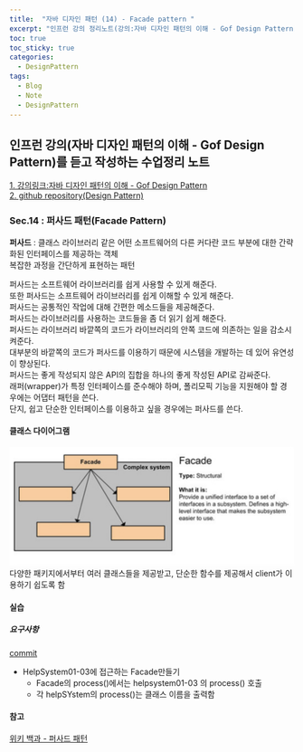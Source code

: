 ```yaml
---
title:  "자바 디자인 패턴 (14) - Facade pattern "
excerpt: "인프런 강의 정리노트(강의:자바 디자인 패턴의 이해 - Gof Design Pattern)"
toc: true
toc_sticky: true
categories:
  - DesignPattern
tags:
  - Blog
  - Note
  - DesignPattern
---
```

## 인프런 강의(자바 디자인 패턴의 이해 - Gof Design Pattern)를 듣고 작성하는 수업정리 노트  
[1. 강의링크:자바 디자인 패턴의 이해 - Gof Design Pattern](https://www.inflearn.com/course/%EC%9E%90%EB%B0%94-%EB%94%94%EC%9E%90%EC%9D%B8-%ED%8C%A8%ED%84%B4)  
[2. github repository(Design Pattern)](https://github.com/hongjuzzang/DesignPattern)  


### Sec.14 : 퍼사드 패턴(Facade Pattern)  
**퍼사드** :  클래스 라이브러리 같은 어떤 소프트웨어의 다른 커다란 코드 부분에 대한 간략화된 인터페이스를 제공하는 객체  
복잡한 과정을 간단하게 표현하는 패턴  

퍼사드는 소프트웨어 라이브러리를 쉽게 사용할 수 있게 해준다.  
또한 퍼사드는 소프트웨어 라이브러리를 쉽게 이해할 수 있게 해준다.  
퍼사드는 공통적인 작업에 대해 간편한 메소드들을 제공해준다.  
퍼사드는 라이브러리를 사용하는 코드들을 좀 더 읽기 쉽게 해준다.  
퍼사드는 라이브러리 바깥쪽의 코드가 라이브러리의 안쪽 코드에 의존하는 일을 감소시켜준다.  
대부분의 바깥쪽의 코드가 퍼사드를 이용하기 때문에 시스템을 개발하는 데 있어 유연성이 향상된다.  
퍼사드는 좋게 작성되지 않은 API의 집합을 하나의 좋게 작성된 API로 감싸준다.  
래퍼(wrapper)가 특정 인터페이스를 준수해야 하며, 폴리모픽 기능을 지원해야 할 경우에는 어댑터 패턴을 쓴다.  
단지, 쉽고 단순한 인터페이스를 이용하고 싶을 경우에는 퍼사드를 쓴다.

#### 클래스 다이어그램  
![img](/assets/images/post/200724-fcpt.png)  
다양한 패키지에서부터 여러 클래스들을 제공받고, 단순한 함수를 제공해서 client가 이용하기 쉽도록 함  

#### 실습  
##### 요구사항  
[commit](https://github.com/hongjuzzang/DesignPattern/commit/24dcc21d2882e47016c7eb36a105905108b7c9eb)  
* HelpSystem01-03에 접근하는 Facade만들기  
   + Facade의 process()에서는 helpsystem01-03 의 process() 호출  
   + 각 helpSYstem의 process()는 클래스 이름을 출력함  

#### 참고  
[위키 백과 - 퍼사드 패턴](https://ko.wikipedia.org/wiki/%ED%8D%BC%EC%82%AC%EB%93%9C_%ED%8C%A8%ED%84%B4)  
